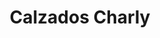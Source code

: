 ---
title: "Calzados Charly"
url: /ciudad-autonoma-de-buenos-aires/calzados-charly/
shop: Schuhe
---